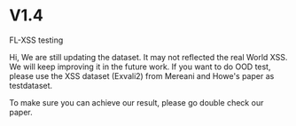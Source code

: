 # V1.4
FL-XSS testing

Hi, We are still updating the dataset. It may not reflected the real World XSS.
  We will keep improving it in the future work. 
  If you want to do OOD test, please use the XSS dataset (Exvali2) from Mereani and Howe's paper as testdataset.

  To make sure you can achieve our result, please go double check our paper.
